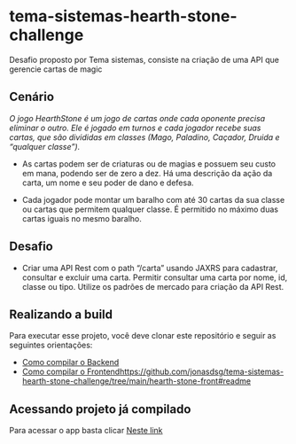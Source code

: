 # tema-sistemas-hearth-stone-challenge
Desafio proposto por Tema sistemas, consiste na criação de uma API que gerencie cartas de magic

## Cenário ##
_O jogo HearthStone é um jogo de cartas onde cada oponente precisa eliminar o
outro. Ele é jogado em turnos e cada jogador recebe suas cartas, que são divididas em
classes (Mago, Paladino, Caçador, Druida e “qualquer classe”)._

- As cartas podem ser de criaturas ou de magias e possuem seu custo em mana,
podendo ser de zero a dez. Há uma descrição da ação da carta, um nome e seu
poder de dano e defesa.

- Cada jogador pode montar um baralho com até 30 cartas da sua classe ou cartas
que permitem qualquer classe. É permitido no máximo duas cartas iguais no
mesmo baralho.

## Desafio ##
- Criar  uma  API  Rest  com o path “/carta”  usando  JAXRS  para  cadastrar,  consultar  e 
excluir uma carta. Permitir consultar uma carta por nome, id, classe ou tipo. Utilize os 
padrões de mercado para criação da API Rest. 

## Realizando a build ##
Para executar esse projeto, você deve clonar este repositório e seguir as seguintes orientações:
 - [Como compilar o Backend](https://github.com/jonasdsg/tema-sistemas-hearth-stone-challenge/tree/main/hearth-stone-back#readme)
 - [Como compilar o Frontend](https://github.com/jonasdsg/tema-sistemas-hearth-stone-challenge/tree/main/hearth-stone-front#readme)https://github.com/jonasdsg/tema-sistemas-hearth-stone-challenge/tree/main/hearth-stone-front#readme

## Acessando projeto já compilado
Para acessar o app basta clicar [Neste link](https://jonasdsg.github.io/hs-tema-sistemas-compilado/tema-sistemas-hearth-stone-challenge/)
